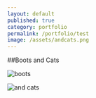 ```yaml
---
layout: default
published: true
category: portfolio
permalink: /portfolio/test
image: /assets/andcats.png
---
```


##Boots and Cats

![boots]({{site.baseurl}}/assets/boots.png)

![and cats]({{site.baseurl}}/assets/andcats.png)